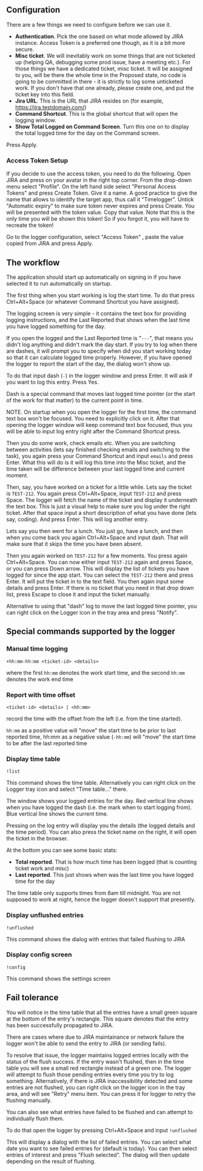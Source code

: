 ﻿## Configuration
There are a few things we need to configure before we can use it.

- **Authentication**. Pick the one based on what mode allowed by JIRA instance. Access Token is a preferred one though, as it is a bit more secure.
- **Misc ticket**. We will inevitably work on some things that are not ticketed up (helping QA, debugging some prod issue, have a meeting etc.). For those things we have a dedicated ticket, misc ticket. It will be assigned to you, will be there the whole time in the Proposed state, no code is going to be committed in there - it is strictly to log some unticketed work. If you don't have that one already, please create one, and put the ticket key into this field.
- **Jira URL**. This is the URL that JIRA resides on (for example, https://jira.testdomain.com/)
- **Command Shortcut**. This is the global shortcut that will open the logging window.
- **Show Total Logged on Command Screen**. Turn this one on to display the total logged time for the day on the Command screen.

Press Apply.

### Access Token Setup
If you decide to use the access token, you need to do the following.
Open JIRA and press on your avatar in the right top corner. From the drop-down menu select "Profile".
On the left hand side select "Personal Access Tokens" and press Create Token. Give it a name. A good practice to give the name that allows to identify the target app, thus call it "Timelogger". Untick "Automatic expiry" to make sure token never expires and press Create. You will be presented with the token value. Copy that value. Note that this is the only time you will be shown this token! So if you forgot it, you will have to recreate the token!

Go to the logger configuration, select "Access Token" , paste the value copied from JIRA and press Apply.

## The workflow
The application should start up automatically on signing in if you have selected it to run automatically on startup.

The first thing when you start working is log the start time. To do that press Ctrl+Alt+Space (or whatever Command Shortcut you have assigned).

The logging screen is very simple - it contains the text box for providing logging instructions, and the Last Reported that shows when the last time you have logged something for the day.

If you open the logged and the Last Reported time is "`---`", that means you didn't log anything and didn't mark the day start. If you try to log when there are dashes, it will prompt you to specify when did you start working today so that it can calculate logged time properly. However, if you have opened the logger to report the start of the day, the dialog won't show up.

To do that input dash (`-`) in the logger window and press Enter. It will ask if you want to log this entry. Press Yes.

Dash is a special command that moves last logged time pointer (or the start of the work for that matter) to the current point in time.

NOTE. On startup when you open the logger for the first time, the command text box won't be focused. You need to explicitly click on it. After that opening the logger window will keep command text box focused, thus you will be able to input log entry right after the Command Shortcut press.

Then you do some work, check emails etc. When you are switching between activities (lets say finished checking emails and switching to the task), you again press your Command Shortcut and input `emails` and press Enter. What this will do is it will log this time into the Misc ticket, and the time taken will be difference between your last logged time and current moment. 

Then, say, you have worked on a ticket for a little while. Lets say the ticket is `TEST-212`. You again press Ctrl+Alt+Space, input `TEST-212` and press Space. The logger will fetch the name of the ticket and display it underneath the text box. This is just a visual help to make sure you log under the right ticket. After that space input a short description of what you have done (lets say, coding). And press Enter. This will log another entry.

Lets say you then went for a lunch. You just go, have a lunch, and then when you come back you again Ctrl+Alt+Space and input dash. That will make sure that it skips the time you have been absent.

Then you again worked on `TEST-212` for a few moments. You press again Ctrl+Alt+Space. You can now either input `TEST-212` again and press Space, or you can press Down arrow. This will display the list of tickets you have logged for since the app start. You can select the `TEST-212` there and press Enter. It will put the ticket in to the text field. You then again input some details and press Enter. If there is no ticket that you need in that drop down list, press Escape to close it and input the ticket manually.

Alternative to using that "dash" log to move the last logged time pointer, you can right click on the Logger icon in the tray area and press "Notify".


## Special commands supported by the logger

### Manual time logging
`+hh:mm-hh:mm <ticket-id> <details>`

where the first `hh:mm` denotes the work start time, and the second `hh:mm` denotes the work end time

### Report with time offset
`<ticket-id> <details> | <hh:mm>`

record the time with the offset from the left (i.e. from the time started).

`hh:mm` as a positive value will "move" the start time to be prior to last reported time, hh:mm as a negative value (`-hh:mm`) will "move" the start time to be after the last reported time


### Display time table
`!list`

This command shows the time table. Alternatively you can right click on the Logger tray icon and select "Time table..." there.

The window shows your logged entries for the day. 
Red vertical line shows when you have logged the dash (i.e. the mark when to start logging from).
Blue vertical line shows the current time.

Pressing on the log entry will display you the details (the logged details and the time period).
You can also press the ticket name on the right, it will open the ticket in the browser.

At the bottom you can see some basic stats:
- **Total reported**. That is how much time has been logged (that is counting ticket work and misc)
- **Last reported**. This just shows when was the last time you have logged time for the day

The time table only supports times from 6am till midnight. You are not supposed to work at night, hence the logger doesn't support that presently.


### Display unflushed entries
`!unflushed`

This command shows the dialog with entries that failed flushing to JIRA


### Display config screen
`!config`

This command shows the settings screen


## Fail tolerance
You will notice in the time table that all the entries have a small green square at the bottom of the entry's rectangle. This square denotes that the entry has been successfully propagated to JIRA.

There are cases where due to JIRA maintainance or network failure the logger won't be able to send the entry to JIRA (or sending fails).

To resolve that issue, the logger maintains logged entries locally with the status of the flush success. If the entry wasn't flushed, then in the time table you will see a small red rectangle instead of a green one. 
The logger will attempt to flush those pending entries every time you try to log something. Alternatively, if there is JIRA inaccessibility detected and some entries are not flushed, you can right click on the logger 
icon in the tray area, and will see "Retry" menu item. You can press it for logger to retry the flushing manually.

You can also see what entries have failed to be flushed and can attempt to individually flush them.

To do that open the logger by pressing Ctrl+Alt+Space and input
`!unflushed`

This will display a dialog with the list of failed entries. You can select what date you want to see failed entries for (default is today). You can then select entries of interest and press "Flush selected". 
The dialog will then update depending on the result of flushing.
